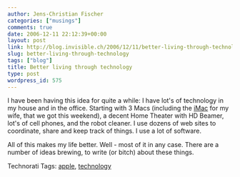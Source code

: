 ```yaml
---
author: Jens-Christian Fischer
categories: ["musings"]
comments: true
date: 2006-12-11 22:12:39+00:00
layout: post
link: http://blog.invisible.ch/2006/12/11/better-living-through-technology/
slug: better-living-through-technology
tags: ["blog"]
title: Better living through technology
type: post
wordpress_id: 575
---
```


I have been having this idea for quite a while: I have lot's of technology in my house and in the office. Starting with 3 Macs (including the [iMac](http://tracker.tradedoubler.com/click?p=21664&a=1319235&url=http://store.apple.com/Apple/WebObjects/swissdestore?&family=iMac) for my wife, that we got this weekend), a decent Home Theater with HD Beamer, lot's of cell phones, and the robot cleaner. I use dozens of web sites to coordinate, share and keep track of things. I use a lot of software.

All of this makes my life better. Well - most of it in any case. There are a number of ideas brewing, to write (or bitch) about these things.





Technorati Tags: [apple](http://www.technorati.com/tag/apple), [technology](http://www.technorati.com/tag/technology)

